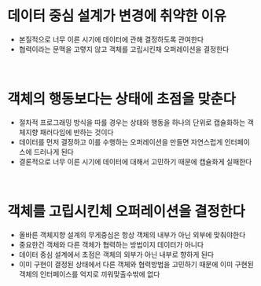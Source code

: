 # 데이터 중심 설계가 변경에 취약한 이유

- 본질적으로 너무 이른 시기에 데이터에 관해 결정하도록 관여한다
- 협력이라는 문맥을 고렿지 않고 객체를 고립시킨채 오퍼레이션을 결정한다

<br>

# 객체의 행동보다는 상태에 초점을 맞춘다

- 절차적 프로그래밍 방식을 따를 경우는 상태와 행동을 하나의 단위로 캡슐화하는 객체지향 패러다임에 반하는 것이다
- 데이터를 먼저 결정하고 이를 수행하는 오퍼레이션을 만들면 자연스럽게 인터페이스에 드러나게 된다
- 결론적으로 너무 이른 시기에 데이터에 대해서 고민하기 때문에 캡슐화게 실패한다

<br>

# 객체를 고립시킨체 오퍼레이션을 결정한다

- 올바른 객체지향 설계의 무게중심은 항상 객체의 내부가 아닌 외부에 맞춰야한다
- 중요한건 객체와 다른 객체가 협력하는 방법이지 데이터가 아니다
- 데이터 중심 설계에서 초점은 객체의 외부가 아닌 내부로 향하게 된다
- 이미 구현이 결정된 상태에서 다른 객체와 협력방법을 고민하기 때문에 이미 구현된 객체의 인터페이스를 억지로 끼워맞출수밖에 없다
